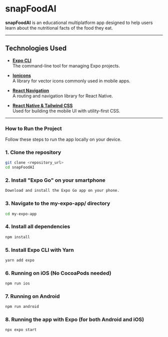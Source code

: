 # snapFoodAI

**snapFoodAI** is an educational multiplatform app designed to help users learn about the nutritional facts of the food they eat.

---

## Technologies Used

- **[Expo CLI](https://docs.expo.dev/more/expo-cli/)**  
  The command-line tool for managing Expo projects.

- **[Ionicons](https://ionic.io/ionicons)**  
  A library for vector icons commonly used in mobile apps.

- **[React Navigation](https://reactnavigation.org/docs/getting-started)**  
  A routing and navigation library for React Native.

- **[React Native & Tailwind CSS](https://www.nativewind.dev/overview/)**  
  Used for building the mobile UI with utility-first CSS.

---

### How to Run the Project

Follow these steps to run the app locally on your device.

### 1. Clone the repository

```bash
git clone <repository_url>
cd snapFoodAI
```
### 2. Install "Expo Go" on your smartphone

```bash
Download and install the Expo Go app on your phone.
```

### 3. Navigate to the my-expo-app/ directory
```bash
cd my-expo-app
```

### 4. Install all dependencies
```bash
npm install
```

### 5. Install Expo CLI with Yarn
```bash
yarn add expo
```

### 6. Running on iOS (No CocoaPods needed)
```bash
npm run ios
```
### 7. Running on Android
```bash
npm run android
```
### 8. Running the app with Expo (for both Android and iOS)
```bash
npx expo start
```